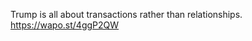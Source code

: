 Trump is all about transactions rather than relationships.  
[<span class="invisible">https://</span><span class="">wapo.st/4ggP2QW</span><span class="invisible"></span>](https://wapo.st/4ggP2QW)